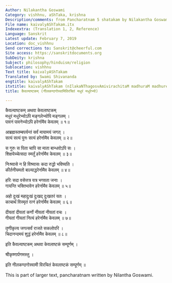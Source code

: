 ```yaml
---
Author: Nilakantha Goswami
Category: vishhnu, aShTaka, krishna
Description/comments: from Pancharatnam 5 shatakam by Nilakantha Goswami
File name: kaivalyAShTakam.itx
Indexextra: (Translation 1, 2, Reference)
Language: Sanskrit
Latest update: February 7, 2019
Location: doc_vishhnu
Send corrections to: Sanskrit@cheerful.com
Site access: https://sanskritdocuments.org
SubDeity: krishna
Subject: philosophy/hinduism/religion
Sublocation: vishhnu
Text title: kaivalyAShTakam
Translated by: Swami Shivananda
engtitle: kaivalyAShTakam
itxtitle: kaivalyAShTakam (nIlakaNThagosvAmivirachitaM madhuraM madhurebhyo)
title: कैवल्याष्टकम् (नीलकण्ठगोस्वामिविरचितं मधुरं मधुरेभ्यो)

---
```

  
 कैवल्याष्टकम् अथवा केवलाष्टकम्   
मधुरं मधुरेभ्योऽपि मङ्गलेभ्योपि मङ्गलम् ।  
पावनं पावनेभ्योऽपि हरेर्नामैव केवलम् ॥ १॥  
  
आब्रह्मस्तम्बपर्यन्तं सर्वं मायामयं जगत् ।  
सत्यं सत्यं पुनः सत्यं हरेर्नामैव केवलम् ॥ २॥  
  
स गुरुः स पिता चापि सा माता बान्धवोऽपि सः ।  
शिक्षयेच्चेत्सदा स्मर्तुं हरेर्नामैव केवलम् ॥ ३॥  
  
निःश्र्वासे न हि विश्र्वासः कदा रुद्धो भविष्यति ।  
कीर्तनीयमतो बाल्याद्धरेर्नामैव केवलम् ॥ ४॥  
  
हरिः सदा वसेत्तत्र यत्र भगवता जनाः ।  
गायन्ति भक्तिभावेन हरेर्नामैव केवलम् ॥ ५॥  
  
अहो दुःखं महादुःखं दुःखद् दुःखतरं यतः ।  
काचार्थं विस्मृतं रत्नं हरेर्नामैव केवलम् ॥ ६॥  
  
दीयतां दीयतां कर्णो नीयतां नीयतां वचः ।  
गीयतां गीयतां नित्यं हरेर्नामैव केवलम् ॥ ७॥  
  
तृणीकृत्य जगत्सर्वं राजते सकलोपरि ।  
चिदानन्दमयं शुद्धं हरेर्नामैव केवलम् ॥ ८॥  
  
इति कैवल्याष्टकम् अथवा केवलाष्टकं सम्पूर्णम् ।  
  
श्रीकृष्णार्पणमस्तु ।  
  
इति नीलकण्ठगोस्वामी विरचितं केवलाष्टकं सम्पूर्णम् ॥  
  
  
  
This is part of larger text, pancharatnam written by Nilantha Goswami.  
  
